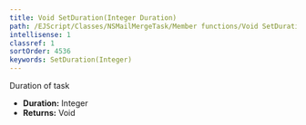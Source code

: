 ```yaml
---
title: Void SetDuration(Integer Duration)
path: /EJScript/Classes/NSMailMergeTask/Member functions/Void SetDuration(Integer p_0)
intellisense: 1
classref: 1
sortOrder: 4536
keywords: SetDuration(Integer)
---
```



Duration of task



* **Duration:** Integer
* **Returns:** Void


